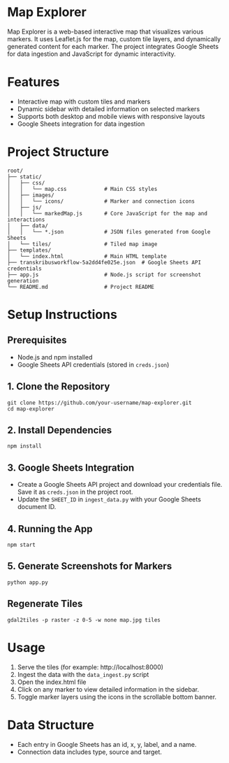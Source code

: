 Map Explorer
============
Map Explorer is a web-based interactive map that visualizes various markers. 
It uses Leaflet.js for the map, custom tile layers, and dynamically generated content for each marker.
The project integrates Google Sheets for data ingestion and JavaScript for dynamic interactivity.


# Features

- Interactive map with custom tiles and markers
- Dynamic sidebar with detailed information on selected markers
- Supports both desktop and mobile views with responsive layouts
- Google Sheets integration for data ingestion


# Project Structure
```
root/
├── static/
│   ├── css/
│   │   └── map.css            # Main CSS styles
│   ├── images/
│   │   └── icons/             # Marker and connection icons
│   ├── js/
│   │   └── markedMap.js       # Core JavaScript for the map and interactions
│   ├── data/
│   │   └── *.json             # JSON files generated from Google Sheets
│   └── tiles/                 # Tiled map image 
├── templates/
│   └── index.html             # Main HTML template
├── transkribusworkflow-5a2dd4fe025e.json  # Google Sheets API credentials
├── app.js                     # Node.js script for screenshot generation
└── README.md                  # Project README
```

# Setup Instructions

## Prerequisites
- Node.js and npm installed
- Google Sheets API credentials (stored in ``creds.json``)

## 1. Clone the Repository
```
git clone https://github.com/your-username/map-explorer.git
cd map-explorer
```

## 2. Install Dependencies
```
npm install
```

## 3. Google Sheets Integration
- Create a Google Sheets API project and download your credentials file. Save it as ``creds.json`` in the project root.
- Update the ``SHEET_ID`` in ``ingest_data.py`` with your Google Sheets document ID.

## 4. Running the App
```
npm start
```

## 5. Generate Screenshots for Markers
```
python app.py
```

## Regenerate Tiles
``gdal2tiles -p raster -z 0-5 -w none map.jpg tiles``

# Usage
1. Serve the tiles (for example:  http://localhost:8000)
2. Ingest the data with the ``data_ingest.py`` script
3. Open the index.html file
4. Click on any marker to view detailed information in the sidebar.
5. Toggle marker layers using the icons in the scrollable bottom banner.

# Data Structure
- Each entry in Google Sheets has an id, x, y, label, and a name.
- Connection data includes type, source and target.

